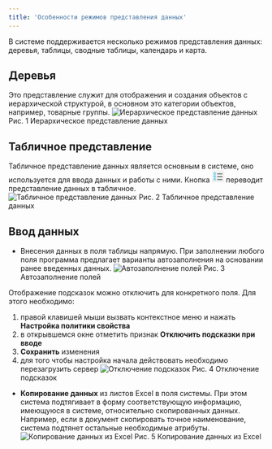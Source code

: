 ```yaml
---
title: 'Особенности режимов представления данных'
---
```


В системе поддерживается несколько режимов представления данных: деревья, таблицы, сводные таблицы, календарь и карта.

## Деревья 
Это представление служит для отображения и создания объектов с иерархической структурой, в основном это категории объектов, например, товарные группы.
![Иерархическое представление данных](img/interface_view1.png)
Рис. 1 Иерархическое представление данных

## Табличное представление
Табличное представление данных является основным в системе, оно используется для ввода данных и работы с ними. Кнопка ![](../img/ico_vision_data1.png) переводит представление данных в табличное.
![Табличное представление данных](img/interface_view2.png)
Рис. 2 Табличное представление данных

## Ввод данных
- Внесения данных в поля таблицы напрямую.
  При заполнении любого поля программа предлагает варианты автозаполнения на основании ранее введенных данных.
![Автозаполнение полей](img/interface_view3.png)
Рис. 3 Автозаполнение полей

Отображение подсказок можно отключить для конкретного поля. Для этого необходимо:
1. правой клавишей мыши вызвать контекстное меню и нажать **Настройка политики свойства**
2. в открывшемся окне отметить признак **Отключить подсказки при вводе**
3. **Сохранить** изменения
4. для того чтобы настройка начала действовать необходимо перезагрузить сервер
![Отключение подсказок](img/interface_view4.png)
Рис. 4 Отключение подсказок

- **Копирование данных** из листов Excel в поля системы. При этом система подтягивает в форму соответствующую информацию, имеющуюся в системе, относительно скопированных данных. Например, если в документ скопировать точное наименование, система подтянет остальные необходимые атрибуты.
![Копирование данных из Excel](img/interface_view5.png)
Рис. 5 Копирование данных из Excel



